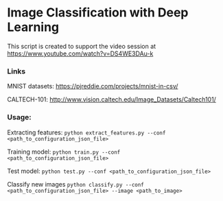# Image Classification with Deep Learning
This script is created to support the video session at https://www.youtube.com/watch?v=DS4WE3DAu-k

### Links
MNIST datasets: https://pjreddie.com/projects/mnist-in-csv/

CALTECH-101: http://www.vision.caltech.edu/Image_Datasets/Caltech101/

### Usage:
Extracting features:
`python extract_features.py --conf <path_to_configuration_json_file>`

Training model:
`python train.py --conf <path_to_configuration_json_file>`

Test model:
`python test.py --conf <path_to_configuration_json_file>`

Classify new images
`python classify.py --conf <path_to_configuration_json_file> --image <path_to_image>`
